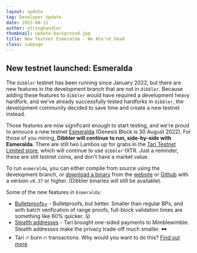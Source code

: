 ```yaml
---
layout: update
tag: Developer Update
date: 2022-08-11
author: stringhandler
thumbnail: update-background.jpg
title: New Testnet Esmeralda - We Ate'nt Dead
class: subpage
---
```


## New testnet launched: Esmeralda

The `dibbler` testnet has been running since January 2022, but there are new features in the development branch that are not in `dibbler`. 
Because adding these features to `dibbler` would have required a development heavy hardfork, and we've already successfully tested hardforks in `dibbler`, 
the development community decided to save time and create a new testnet instead. 

Those features are now significant enough to start testing, and we're proud to annouce a new testnet [Esmeralda](https://en.wikipedia.org/wiki/Granny_Weatherwax) (Genesis Block is 30 August 2022). For those of you
mining, **Dibbler will continue to run, side-by-side with Esmeralda**. There are still two Lambos up for grabs in the [Tari Testnet Limited store](https://store.tarilabs.com/), which will continue to use `dibbler` tXTR. Just a reminder, these are still testnet coins, and don't have a market value.

To run `esmeralda`, you can either compile from source using the development branch, or [download a binary](https://www.tari.com/downloads/) from the [website](https://www.tari.com/downloads/) or [Github](https://github.com/tari-project/tari/releases)  with a version `v0.37` or higher. (Dibbler binaries will still be available).

Some of the new features in `Esmeralda`:
* [Bulletproofs+](2022-06-24-update-80) - Bulletproofs, but better. Smaller than regular BPs, and with batch verification of range proofs, full-block validation times are something like 60% quicker. 😮 
* [Stealth addresses](2022-08-01-update-84) - Tari brought one-sided payments to Mimblewimble. Stealth addresses make the privacy trade-off much smaller. 🕶️ 
* Tari 🔥  burn 🔥  transactions. Why would you want to do this?  [Find out more](https://github.com/tari-project/rfcs/pull/10)
